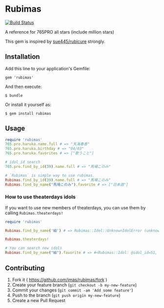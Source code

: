 # Rubimas

[![Build Status](https://travis-ci.org/imas/rubimas.png?branch=master)](https://travis-ci.org/imas/rubimas)

A reference for 765PRO all stars (include million stars)

This gem is inspired by [sue445/rubicure](https://github.com/sue445/rubicure) strongly.

## Installation

Add this line to your application's Gemfile:

```
gem 'rubimas'
```

And then execute:

```
$ bundle
```

Or install it yourself as:

```
$ gem install rubimas
```

## Usage

```ruby
require 'rubimas'
765.pro.haruka.name.full # => "天海春香"
765.pro.haruka.birthday # => "04/03"
765.pro.haruka.favorites # => ["歌うこと"]

# idol_id search
765.pro.find_by_id(39).name.full # => "馬場このみ"

# `Rubimas` is simple way to use rubimas.
Rubimas.find_by_id(39).name.full # => "馬場このみ"
Rubimas.find_by_name("馬場このみ").favorite # => ["日本酒"]
```


### How to use theaterdays idols

If you want to use new members of theaterdays, you can use them by calling `Rubimas.theaterdays!`

```ruby
require 'rubimas'

Rubimas.find_by_name('紬') # => Rubimas::Idol::UnknownIdolError (unknown idol: 紬)

Rubimas.theaterdays!

# You can search new idols
Rubimas.find_by_name("紬").favorite # => #<Rubimas::Idol: @idol_id=51, @key=:tsumugi, @name=#<Rubimas::Idol::Name: @family="白石", @family_kana="しらいし", @given="紬", @given_kana="つむぎ", @shorten="紬">...
```

## Contributing

1. Fork it ( https://github.com/imas/rubimas/fork )
2. Create your feature branch (`git checkout -b my-new-feature`)
3. Commit your changes (`git commit -am 'Add some feature'`)
4. Push to the branch (`git push origin my-new-feature`)
5. Create a new Pull Request
